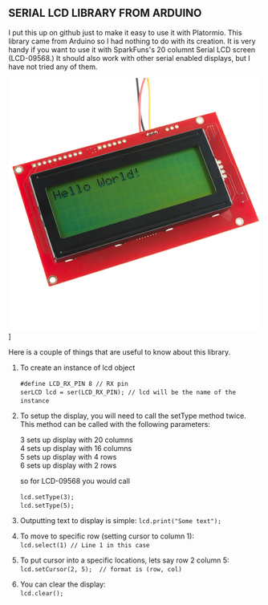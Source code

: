 ## SERIAL LCD LIBRARY FROM ARDUINO

I put this up on github just to make it easy to use it with Platormio.  This library came from Arduino so I had nothing to do with its creation.  It is very handy if you want to use it with SparkFuns's 20 columnt Serial LCD screen (LCD-09568.)  It should also work with other serial enabled displays, but I have not tried any of them.

![LCD-09568](/doc/readme-assets/LCD-09568.jpg)]

Here is a couple of things that are useful to know about this library.

1. To create an instance of lcd object

    `#define LCD_RX_PIN 8 // RX pin` <br>
    `serLCD lcd = ser(LCD_RX_PIN); // lcd will be the name of the instance`

2. To setup the display, you will need to call the setType method twice.  This method can be called with the following parameters:

    3 sets up display with 20 columns <br>
    4 sets up display with 16 columns <br>
    5 sets up display with 4 rows <br>
    6 sets up display with 2 rows <br>

    so for LCD-09568 you would call

    `lcd.setType(3);`<br>
    `lcd.setType(5);`

3. Outputting text to display is simple:
    `lcd.print("Some text");`
4. To move to specific row (setting cursor to column 1):<br>
    `lcd.select(1) // Line 1 in this case`
5. To put cursor into a specific locations, lets say row 2 column 5:
    `lcd.setCursor(2, 5);  // format is (row, col)`
6. You can clear the display:<br>
    `lcd.clear();`
